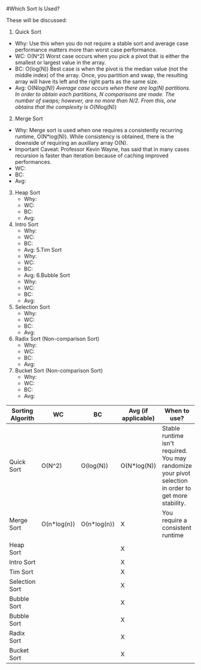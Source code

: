 #Which Sort Is Used?

These will be discussed:

1. Quick Sort
  * Why: Use this when you do not require a stable sort and average case performance matters more than
worst case performance.
  * WC: O(N^2) Worst case occurs when you pick a pivot that is either the smallest or largest value in the array. 
  * BC: O(log(N)) Best case is when the pivot is the median value (not the middle index) of the array. Once, you partition and swap, the
resulting array will have its left and the right parts as the same size. 
  * Avg: O(N*log(N)) Average case occurs when there are log(N) partitions. In order to obtain each partitions, N comparisons are made. The number of swaps; however, are no more than N/2. From this, one obtains that the complexity is O(N*log(N))
  
2. Merge Sort
  * Why: Merge sort is used when one requires a consistently recurring runtime, O(N*log(N)). While consistency is obtained, there is the downside of
  requiring an auxillary array O(N). 
  * Important Caveat: Professor Kevin Wayne, has said that in many cases recursion is faster than iteration because of caching improved performances.
  * WC:
  * BC:
  * Avg:

3. Heap Sort
   * Why: 
   * WC:
   * BC:
   * Avg:
4. Intro Sort
   * Why:  
   * WC:
   * BC:
   * Avg:
5.Tim  Sort
   * Why:  
   * WC:
   * BC:
   * Avg:
6.Bubble  Sort
   * Why:  
   * WC:
   * BC:
   * Avg:
7. Selection  Sort
   * Why:  
   * WC:
   * BC:
   * Avg:
8. Radix Sort (Non-comparison Sort)
   * Why:  
   * WC:
   * BC:
   * Avg:
9. Bucket Sort (Non-comparison Sort)
   * Why:  
   * WC:
   * BC:
   * Avg:

Sorting  Algorith | WC | BC | Avg (if applicable)| When to use?
--- | --- | --- | --- | ---
Quick Sort | O(N^2) | O(log(N)) | O(N*log(N))| Stable runtime isn't required. You may randomize your pivot selection in order to get more stability. 
Merge Sort|O(n*log(n))| O(n*log(n))|X| You require a consistent runtime
Heap Sort| | | X| 
Intro Sort| | | X| 
Tim Sort| | | X| 
Selection Sort| | | X| 
Bubble Sort| | | X| 
Bubble Sort| | | X| 
Radix Sort| | | X| 
Bucket Sort| | | X| 


